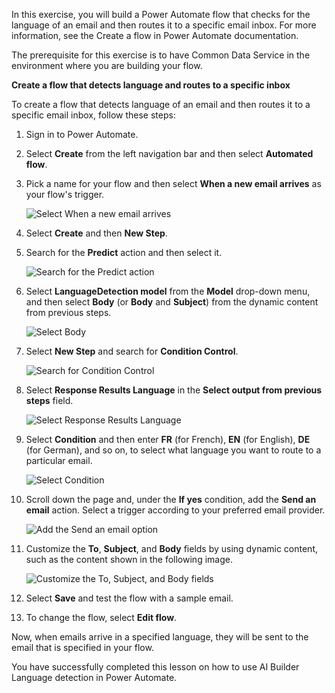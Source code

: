 In this exercise, you will build a Power Automate flow that checks for the language of an email and then routes it to a specific email inbox. For more information, see the Create a flow in Power Automate documentation.

The prerequisite for this exercise is to have Common Data Service in the environment where you are building your flow.

**Create a flow that detects language and routes to a specific inbox**

To create a flow that detects language of an email and then routes it to a specific email inbox, follow these steps:

1.  Sign in to Power Automate.

2.  Select **Create** from the left navigation bar and then select **Automated flow**.

3.  Pick a name for your flow and then select **When a new email arrives** as your flow's trigger.

    ![Select When a new email arrives](../media/image1.png)

4.  Select **Create** and then **New Step**.

5.  Search for the **Predict** action and then select it.

    ![Search for the Predict action](../media/image2.png)

6.  Select **LanguageDetection model** from the **Model** drop-down menu, and then select **Body** (or **Body** and **Subject**) from the dynamic content from previous steps.

    ![Select Body](../media/image3.png)

7.  Select **New Step** and search for **Condition Control**.

    ![Search for Condition Control](../media/image4.png)

8.  Select **Response Results Language** in the **Select output from previous steps** field.

    ![Select Response Results Language](../media/image5.png)

9.  Select **Condition** and then enter **FR** (for French), **EN** (for English), **DE** (for German), and so on, to select what language you want to route to a particular email.

    ![Select Condition](../media/image6.png)

10. Scroll down the page and, under the **If yes** condition, add the **Send an email** action. Select a trigger according to your preferred email provider.

    ![Add the Send an email option](../media/image7.png)

11. Customize the **To**, **Subject**, and **Body** fields by using dynamic content, such as the content shown in the following image.

    ![Customize the To, Subject, and Body fields](../media/image8.png)

12. Select **Save** and test the flow with a sample email.

13. To change the flow, select **Edit flow**.

Now, when emails arrive in a specified language, they will be sent to the email that is specified in your flow.

You have successfully completed this lesson on how to use AI Builder Language detection in Power Automate.
